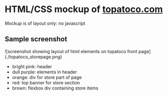 # HTML/CSS mockup of [topatoco.com](https://topatoco.com/)

Mockup is of layout only: no javascript

## Sample screenshot

![screenshot showing layout of html elements on topatoco front page] (./topatoco_storepage.png)

- bright pink: header
- dull purple: elements in header
- orange: div for store part of page
- red: top banner for store section
- brown: flexbox div containing store items
